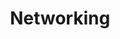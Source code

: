 ---
layout: homework
title: Networking
chapter: 1
icon: networking.svg
problems:
  - question: Did you do the [Getting Started](http://www-net.cs.umass.edu/wireshark-labs/Wireshark_Intro_v8.0.pdf) Wireshark lab?
  
  - question: What are the benefits and drawbacks of using packet-switching vs circuit switching?
  
  - question: Describe a human analogy for a protocol. What happens when someone does not follow the protocol?
  
  - question: What should a networking protocol define?
  
  - question: What problems are introduced by using a store-and-forward transmission technique for routers and switches?
  
  - question: Suppose that the packet length is **L = 16000 bits**, and that the link transmission rate along the link to router on the right is **R = 100 Mbps**. 
    image: http://gaia.cs.umass.edu/kurose_ross/interactive/single_link_transmission_time.png
    parts:
      - What is the transmission delay?
      - What is the maximum number of packets per second that can be transmitted by this link?
  
  - question: Assume the length of a packet is 4000 bits. The speed of light propagation delay on each link is 3x10<sup>8</sup> m/sec. What is the **transmission delay** and **propagation delay** for links 1, 2, and 3? What is the total end-to-end delay?
    image: /426/assets/transmission_delay.png

  - question: 
    image: /426/assets/bottleneck.png
    parts: 
      - What is the maximum achievable end-end throughput (in Mbps) for each of four client-to-server pairs, assuming that the middle link is fairly shared (divides its transmission rate equally)?

      - Which link is the bottleneck link?

      - Assuming that the servers are sending at the maximum rate possible, what are the link utilizations for the server links (R<sub>S</sub>)?

      - Assuming that the servers are sending at the maximum rate possible, what are the link utilizations for the client links (R<sub>C</sub>)?

      - Assuming that the servers are sending at the maximum rate possible, what is the link utilizations for the shared link (R)?
---